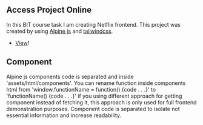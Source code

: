 ## Access Project Online

In this BIT course task I am creating Netflix frontend. This project was created by using [Alpine js](https://alpinejs.dev/) and [tailwindcss](https://tailwindcss.com/).

-   [View](https://gymmed.github.io/BIT-Alpine-Netflix-Frontend/)!

## Component

Alpine js components code is separated and inside 'assets/html/components'. You can rename function inside components html from 'window.functionName = function() {code . . .}' to 'functionName() {code . . .}' if you using different approach for getting component instead of fetching it, this approach is only used for full frontend demonstration purposes. Component code is separated to isolate not essential information and increase readability.
